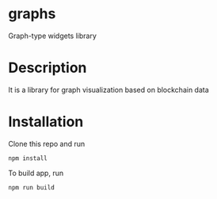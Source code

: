 # graphs
Graph-type widgets library
# Description
It is a library for graph visualization based on blockchain data
# Installation
Clone this repo and run

`
npm install
`

To build app, run 

`
npm run build
`